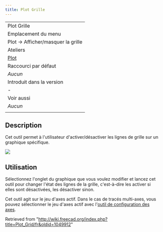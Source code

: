 ```yaml
---
title: Plot Grille
---
```

|  |
| --- |
| Plot Grille |
| Emplacement du menu |
| Plot → Afficher/masquer la grille‏‎ |
| Ateliers |
| [Plot](/Plot_Workbench/fr "Plot Workbench/fr") |
| Raccourci par défaut |
| *Aucun* |
| Introduit dans la version |
| - |
| Voir aussi |
| *Aucun* |
|  |

## Description

Cet outil permet à l'utilisateur d'activer/désactiver les lignes de grille sur un graphique spécifique.

![](/images/Plot_Trigonometric_Example.png)

## Utilisation

Sélectionnez l'onglet du graphique que vous voulez modifier et lancez cet outil pour changer l'état des lignes de la grille, c'est-à-dire les activer si elles sont désactivées, les désactiver sinon.

Cet outil agit sur le jeu d'axes actif. Dans le cas de tracés multi-axes, vous pouvez sélectionner le jeu d'axes actif avec l'[outil de configuration des axes](/Plot_Axes/fr "Plot Axes/fr").

Retrieved from "<http://wiki.freecad.org/index.php?title=Plot_Grid/fr&oldid=1049912>"